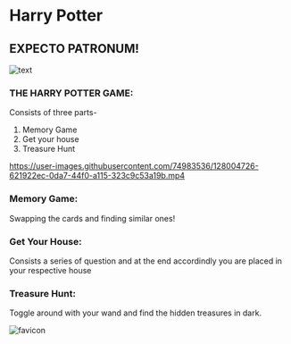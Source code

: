 # Harry Potter


## EXPECTO PATRONUM!

![text](https://user-images.githubusercontent.com/74983536/128005620-f7f44ba5-14d7-4329-abe4-0da9c93137e1.png)

### THE HARRY POTTER GAME:

Consists of three parts-
1. Memory Game
2. Get your house
3. Treasure Hunt

https://user-images.githubusercontent.com/74983536/128004726-621922ec-0da7-44f0-a115-323c9c53a19b.mp4

### Memory Game:

Swapping the cards and finding similar ones!


### Get Your House:

Consists a series of question and at the end accordindly you are placed in your respective house


### Treasure Hunt:

Toggle around with your wand and find the hidden treasures in dark.

![favicon](https://user-images.githubusercontent.com/74983536/128006266-426d2da9-b975-4d66-9327-46d9fcb464aa.png)

